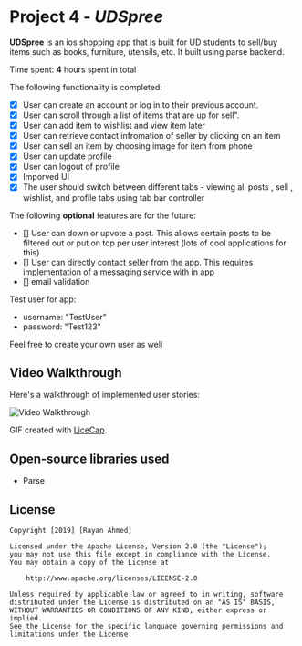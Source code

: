 # Project 4 - *UDSpree*

**UDSpree** is an ios shopping app that is built for UD students to sell/buy items such as books, furniture, utensils, etc.
It built using parse backend. 

Time spent: **4** hours spent in total

The following functionality is completed:

- [X] User can create an account or log in to their previous account.
- [X] User can scroll through a list of items that are up for sell".
- [X] User can add item to wishlist and view item later
- [X] User can retrieve contact infromation of seller by clicking on an item
- [X] User can sell an item by choosing image for item from phone
- [X] User can update profile 
- [X] User can logout of profile
- [X] Imporved UI
- [X] The user should switch between different tabs - viewing all posts , sell , wishlist, and profile tabs using tab bar controller

The following **optional** features are for the future:
- [] User can down or upvote a post. This allows certain posts to be filtered out or put on top per user interest (lots of cool applications for this)
- [] User can directly contact seller from the app. This requires implementation of a messaging service with in app
- [] email validation

Test user for app:
- username: "TestUser"
- password: "Test123"

Feel free to create your own user as well

## Video Walkthrough

Here's a walkthrough of implemented user stories:

<img src='https://i.imgur.com/7TRjwsH.mp4' title='Video Walkthrough' width='' alt='Video Walkthrough' />

GIF created with [LiceCap](http://www.cockos.com/licecap/).

## Open-source libraries used

- Parse

## License

    Copyright [2019] [Rayan Ahmed]

    Licensed under the Apache License, Version 2.0 (the "License");
    you may not use this file except in compliance with the License.
    You may obtain a copy of the License at

        http://www.apache.org/licenses/LICENSE-2.0

    Unless required by applicable law or agreed to in writing, software
    distributed under the License is distributed on an "AS IS" BASIS,
    WITHOUT WARRANTIES OR CONDITIONS OF ANY KIND, either express or implied.
    See the License for the specific language governing permissions and
    limitations under the License.

